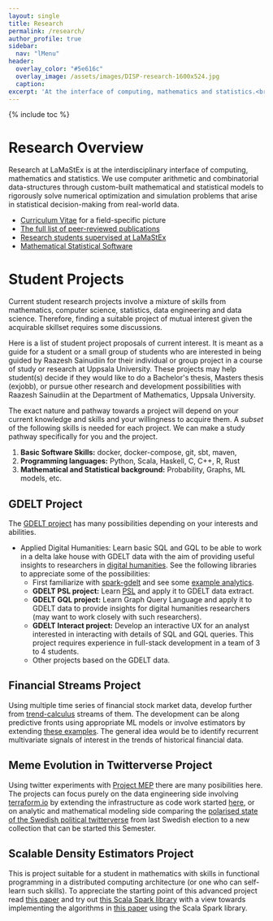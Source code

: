 ```yaml
---
layout: single
title: Research
permalink: /research/
author_profile: true
sidebar:
  nav: "lMenu"
header:
  overlay_color: "#5e616c"
  overlay_image: /assets/images/DISP-research-1600x524.jpg
  caption: 
excerpt: 'At the interface of computing, mathematics and statistics.<br /><br /><br />'
---
```

{% include toc %}

# Research Overview 

Research at LaMaStEx is at the interdisciplinary interface of computing, mathematics and statistics. 
We use computer arithmetic and combinatorial data-structures through custom-built mathematical and statistical models to rigorously solve numerical optimization and simulation problems that arise in statistical decision-making from real-world data.

* [Curriculum Vitae](/cv/) for a field-specific picture
* [The full list of peer-reviewed publications](/publications/)
* [Research students supervised at LaMaStEx](/students/)
* [Mathematical Statistical Software](/software/)

# Student Projects

Current student research projects involve a mixture of skills from mathematics, computer science, statistics, data engineering and data science.
Therefore, finding a suitable project of mutual interest given the acquirable skillset requires some discussions. 

Here is a list of student project proposals of current interest.
It is meant as a guide for a student or a small group of students who are interested in being guided by Raazesh Sainudiin for their individual or group project in a course of study or research at Uppsala University. 
These projects may help student(s) decide if they would like to do a Bachelor's thesis, Masters thesis (exjobb), or pursue other research and development possibilities with Raazesh Sainudiin at the Department of Mathematics, Uppsala University.

The exact nature and pathway towards a project will depend on your current knowledge and skills and your willingness to acquire them. A *subset* of the following skills is needed for each project. We can make a study pathway specifically for you and the project.

1. **Basic Software Skills:** docker, docker-compose, git, sbt, maven, 
2. **Programming languages:** Python, Scala, Haskell, C, C++, R, Rust   
3. **Mathematical and Statistical background:** Probability, Graphs, ML models, etc.

## GDELT Project

The [GDELT project](https://www.gdeltproject.org/) has many possibilities depending on your interests and abilities.

- Applied Digital Humanities: Learn basic SQL and GQL to be able to work in a delta lake house with GDELT data with the aim of providing useful insights to researchers in [digital humanities](https://www.abm.uu.se/cdhu-eng). See the following libraries to appreciate some of the possibilities:
  - First familiarize with [spark-gdelt](https://github.com/lamastex/spark-gdelt) and see some [example analytics](https://github.com/lamastex/spark-gdelt-examples).
  - **GDELT PSL project:** Learn [PSL](https://psl.linqs.org/) and apply it to GDELT data extract.
  - **GDELT GQL project:** Learn Graph Query Language and apply it to GDELT data to provide insights for digital humanities researchers (may want to work closely with such researchers).
  - **GDELT Interact project:** Develop an interactive UX for an analyst interested in interacting with details of SQL and GQL queries. This project requires experience in full-stack development in a team of 3 to 4 students.
  - Other projects based on the GDELT data.

## Financial Streams Project

Using multiple time series of financial stock market data, 
develop further from [trend-calculus](https://github.com/lamastex/spark-trend-calculus) streams of them. The development can be along predictive fronts using appropriate ML models or involve estimators by extending [these examples](https://github.com/lamastex/spark-trend-calculus-examples). 
The general idea would be to identify recurrent multivariate signals of interest in the trends of historical financial data. 

## Meme Evolution in Twitterverse Project

Using twitter experiments with [Project MEP](https://github.com/lamastex/mep) there are many posibilities here. The projects can focus purely on the data engineering side involving [terraform.io](https://www.terraform.io/) by extending the infrastructure as code work started [here](https://github.com/lamastex/mep/tree/main/infra/tf), or on analytic and mathematical modeling side comparing the [polarised state of the Swedish political twitterverse](http://lamastex.org/preprints/20190830_PolarisedMEPSverige.pdf) from last Swedish election to a new collection that can be started this Semester.

## Scalable Density Estimators Project

This is project suitable for a student in mathematics with skills in functional programming in a distributed computing architecture (or one who can self-learn such skills). To appreciate the starting point of this advanced project read [this paper](https://arxiv.org/abs/2012.14847) and try out [this Scala Spark library](https://gitlab.com/tilowiklund/distributed-histogram-trees) with a view towards implementing the algorithms in [this paper](http://interval.louisiana.edu/reliable-computing-journal/volume-16/reliable-computing-16-pp-252-282.pdf) using the Scala Spark library.



<!--
* [Project MEP: Meme Evolution Programme](https://lamastex.github.io/scalable-data-science/sds/research/mep/)

* [Project SAHDE: Scalable Adaptive Histogram Density Estimation](https://lamastex.github.io/scalable-data-science/sds/research/densityEstimation/sahde/)


# Research Vision and Grants

<html>
  <head>
    <script type="text/javascript" src="https://www.gstatic.com/charts/loader.js"></script>
    <script type="text/javascript">
      google.charts.load('current', {packages:['wordtree']});
      google.charts.setOnLoadCallback(drawSimpleNodeChart);
      function drawSimpleNodeChart() {
        var nodeListData = new google.visualization.arrayToDataTable([
          ['id', 'childLabel', 'parent', 'size', 'weight'],
          [0, 'research', -1, 1, 0],
          [1, 'Comb. Stoch. Proc.', 0, 1, 1],
          [2, 'Data Sci.', 0, 5, 2],
          [3, 'Comp. Arith.', 0, 5, 3],

          [4, 'Behavioral Pedigree Proc.', 1, 3, 3],
          [5, 'Popn. Genomic Inference', 1, 3, 3],
          [6, 'Models of Meme evol.', 1, 3, 3],
          [7, 'Geospatial Lumped MC', 1, 3, 3],
          [8, 'Privacy-Preserv. Decisions', 1, 3, 3],

          [9, 'MRS2 Stat. Set Proc.', 3, 3, 0],
          [10, 'Tree Arithmetic', 3, 3, 0],
          [11, 'Geospatial Traj. Arith.', 10, 3, 2],

          [23, 'g+EU-MarieCurieAct:2.9Mkr', 3, 3, 2],


          [15, 'Scalable Tree Arith', 2, 5, 0],
          [13, 'SDS-2-2 Book', 2, 5, 0],
          [14, 'Consult. Combient', 2, 3, 0],

          [12, 'Open Meme Evol. Prog.', 2, 4, 3],
          [16, 'Scalable Multiv Hists', 2, 3, 0],

          [17, 'g+databricks:2.2Mkr', 12, 5, 10],
          [18, 'g+AWS:30Kkr 18', 12, 5, 10],
          [19, 'g-VR: Privacy Pres. Decs', 12, 5, 10],
          [20, 'g-VR: CALISTA', 11, 5, 10],
          [21, 'g-IL: TelAviv', 11, 5, 10],
          [22, 'g-Tw Health Metrics', 12, 2, 10]
]);

        var options = {
          maxFontSize: 14,
          wordtree: {
            format: 'explicit',
            type: 'suffix'
          }
        };

        var wordtree = new google.visualization.WordTree(
          document.getElementById('wordtree_explicit_maxfontsize'));
        wordtree.draw(nodeListData, options);
      }
    </script>
  </head>
  <body>
    <div id="wordtree_explicit_maxfontsize" style="width: 900px; height: 500px;"></div>
  </body>
</html>


## Most Important Contributions to Research & Current Directions

### Mathematical Statistical Combinatorial Stochastic Processes & Data Science

- Ancestries of a Recombining Diploid Population, Raazesh Sainudiin, Bhalchandra Thatte, and Amandine V&eacute;ber, Journal of Mathematical Biology, Volume 72, Issue 1, pp 363-408, 2016 (preprint <a class="linkitem" href="http://lamastex.org/preprints/20150322_combinedARG_JMB.pdf">PDF</a> 436KB). The final publication is available at Springer via <a class="linkitem" href="http://dx.doi.org/10.1007/s00285-015-0886-z">10.1007/s00285-015-0886-z</a>
  - *Towards unifying behavioural ecology and population genetics* (started collaboration with <a href="https://katalog.uu.se/profile/?id=N13-1883">Elisabeth Bolund</a>, Assistant Professor at <a href="https://katalog.uu.se/organisation/?orgId=X137:5">Department of Ecology and Genetics, Animal Ecology</a>, Uppsala University, *on sexually dimorphic nematodes under selection*)
- Experiments with the Site Frequency Spectrum, Raazesh Sainudiin, Kevin Thornton, Jennifer Harlow, James Booth, Michael Stillman, Ruriko Yoshida, Robert Griffiths, Gilean McVean and Peter Donnelly, <a class="linkitem" href="http://www.springerlink.com/content/0748966716753484/">Inaugural Issue in Algebraic Biology, Bulletin of Mathematical Biology, Volume 73, Number 4, 829-872</a>, 2011 (<a class="linkitem" href="http://lamastex.org/preprints/AMSReviewOfSFSExperiments2011.pdf">AMS review</a>)
  - *Towards general lumped controlled Markov processes* (basis for privacy-preserving decision procedures with social-media and geospatial trajectory data with others at UU as explained below)
  - *Towards distributed computing algorithms for Population Genomic Inference* with Veber (Paris) and EEB-based Pop-gen group (early stages; journal-clubs, 360-in-525-05 population genomics and big data course, etc.)
- The Transmission Process: A Combinatorial Stochastic Process for the Evolution of Transmission Trees over Networks, Raazesh Sainudiin and David Welch, Journal of Theoretical Biology, Volume 410, Pages 137–170, <a class="linkitem" href="http://dx.doi.org/10.1016/j.jtbi.2016.07.038">10.1016/j.jtbi.2016.07.038</a>, 2016. See research project: <a class="linkitem" href="https://lamastex.github.io/scalable-data-science/sds/research/mep/">Meme Evolution Programme</a>
  - *Towards SIR/SIS models, Population Ideological Forests in Twitter, and their Dynamic models* (much harder problems; joint work with Veber and Gaiffas in Paris) 

### Computer Arithmetic & Data Science

- Mapped Regular Pavings, Jennifer Harlow, Raazesh Sainudiin and Warwick Tucker, <a class="linkitem" href="http://interval.louisiana.edu/reliable-computing-journal/volume-16/reliable-computing-16-pp-252-282.pdf">Reliable Computing, vol. 16, pp. 252-282</a>, 2012 (<a class="linkitem" href="http://lamastex.org/preprints/MappedRegularPaving.pdf">PDF</a> 972KB)
- Minimum distance estimation with universal performance guarantees over statistical regular pavings, Raazesh Sainudiin and Gloria Teng, 17 pages, 2018 (<a class="linkitem" href="http://lamastex.org/preprints/20180405_MDEYatracosThis.pdf">PDF</a> 708KB)
  - *Towards Scalable (big data friendly) variants that can be used in real-world industry-scale problems (Anamoly Detection, Predictive Maintenance, etc.)* (working with Tilo Wiklund, Maths@UU and Warwick Tucker on arithmetical aspects; got three submissions of applications relevant to Combient AB, Stockholm)
  - *Towards Privacy-Preserving Tree Arithmetics for geospatial trajectories*

## Grants and Research Collaborators - Next 5-6 years

### Research Grants Concluded in 2017

- 245Kkr/2.95Mkr: EU Marie Curie Actions People (Co-applicant with countepart funding from Royal Society of NZ) on Project CORCON: Correctness by Construction (30% rsrch)
  - main output: 
    - MRS 2.0: A C++ Class Library for Statistical Set Processing and Computer-Aided Proofs in Statistics (Version 2.0) [Software], Available from <a class="linkitem" href="https://github.com/lamastex/mrs2">https://github.com/lamastex/mrs2</a>, 2017

### Research Grants Won in 2017-2018 for 2018-2025

- 27Kkr: AWS Cloud Computing Credits for Research for *Ethnographically-designed Experiments to Monitor SE 2018 Election in Twitter*
  - Main Applicant with primary co-applicant:
    - <a href="http://katalog.uu.se/profile/?id=N96-202_1">Mattias Gardell</a>, Professor at <a href="http://katalog.uu.se/organisation/?orgId=X256">Centre for Multidisciplinary Studies on Racism</a> and <a href="http://katalog.uu.se/organisation/?orgId=RF1:6">Department of Theology, History of Religions and The Social Sciences of Religion; History of Religions</a>, Faculty of Theology, Uppsala University

- 2.2Mkr: databricks Academic Research Partnership for effectively unlimited professional databricks computing units for data science and engineering research (including *Monitoring and Analysis of SE 2018 Election in Twitter against GDELT project*)
  - Main Applicant (projected for Meme Evolution Programme research and PhD student training until 2025)
  - Allowed my past and current MSc and candidate thesis/research students to do big data research at zero cost
    - (main output submitted to <a href="http://asonam.cpsc.ucalgary.ca/2018/index.php">The 2018 IEEE/ACM International Conference on Advances in Social Networks Analysis and Mining, Barcelona Spain, Aug 28-31, 2018</a>) Rejecting the Null Hypothesis of Apathetic Retweeting of US politicians and SPLC-defined Hate Groups in the 2016 US Presidential Election, Raazesh Sainudiin, Kumar Yogeeswaran, Kyle Nash and Rania Sahioun, 8 pages, 2018 (<a class="linkitem" href="http://lamastex.org/preprints/20180423_NullApatheticRetweetOfUSPolitsHategrps.pdf">PDF</a> 448KB)

- 26Kkr: Esseen Research Grant for Nonparametric Density Estimators with Universal Performance Guarantees
  - Main Applicant for research visits/presentations (100% rsrch 3-4 weeks in term 1 2018)
    - (submitted to <a href="http://scan2018.oishi.info.waseda.ac.jp/">The 18th International Symposium on Scientific Computing, Computer Arithmetic, and Verified Numerical Computations, Sep 10-15, 2018, Tokyo</a>) *Exact Bayesian A/B testing using distributed fault-tolerant Moore rejection sampler*, Benny Avelin and Raazesh Sainudiin, Extended Abstract, 2018 (<a class="linkitem" href="http://lamastex.org/preprints/20180507_ABTestingViaDistributedMRS.pdf">PDF</a> 104KB)
    - (submitted to <a href="http://www.ir.disco.unimib.it/sum2018/">The 12th International Conference on Scalable Uncertainty Management – Milan, Italy, Oct 3-5, 2018</a>) *Scalable Multivariate Histograms*, Raazesh Sainudiin and Tilo Wiklund, 14 pages, 2018 (<a class="linkitem" href="http://lamastex.org/preprints/20180506_SparkDensityTree.pdf">PDF</a> 800KB) -- *industry-scale big data ready!*
    - (submitted to ACM Transactions) *Minimum distance estimation with universal performance guarantees over statistical regular pavings*, Raazesh Sainudiin and Gloria Teng, 17 pages, 2018 (<a class="linkitem" href="http://lamastex.org/preprints/20180405_MDEYatracosThis.pdf">PDF</a> 708KB)
    - (new direction): *Extending arithmetic to hyper-plane split trees for nonparametric density estimators with L1 and L2 losses* with <a href="http://luc.devroye.org/">Professor Luc Devroye</a>,  School of Computer Science, McGill University, Montreal, Canada (also the primitive operation underlying Neural Networks) 

### Research-led Teaching Grants Won in 2017-2018

- 80Kkr: <a href="https://lamastex.github.io/scalable-data-science/sds/2/2/">Inter-Faculty Courses in Data Sciences for PhD students across TekNat Faculty (Fall 2017)</a>
- 60Kkr: <a href="https://lamastex.github.io/scalable-data-science/360-in-525/2018/">CIM Sponsored Courses in Data Sciences (Spring 2018; Total of 10 full-day Bootcamp-Style Courses)</a>
- 20Kkr: Combinet AB and SEB - fika support for the above courses
- Uppsala University is an AWS Academy Partner Institution (Main Applicant and UU's Main PoC): Allows each student and each faculty to spend 200-500 USD of cloud computing credits for free on AWS per year
- databricks academic partnership grant has been used to develop course content and for student research projects 

### Research Grants Applied for in 2018-2024 (waiting on decision)

- 14.9Mkr: VR Research Environment Grant (Migration and Integration); *Integration in a mobile society, modelling and analysing how everyday mobility is shaping the potential for integration*
  - Co-Applicant with main applicant <a href="http://www.kultgeog.uu.se/kontakt/personal/John_Osth/">John Östh, Department of Cultural and Economic Geography, Uppsala University</a> (20% rsrch + 1 PhD)
- 29Mkr: VR Research Environment Grant (Interdisciplinary Research); *Privacy-preserving Decisions from Social Media Communications and Geo-spatial Movements of a Sovereign European Population*
  - Main Applicant with some of the key participating researchers (40% rsrch + 4 PhDs):
    - <a href="https://katalog.uu.se/profile/?id=N3-955">Anna Sara-Lind</a>, Professor of Public Law at the Faculty of Law, Uppsala University
    - <a href="http://www.kultgeog.uu.se/kontakt/personal/John_Osth/">John Östh</a>, Associate Professor, Department of Cultural and Economic Geography, Uppsala University
    - <a href="http://www.cmap.polytechnique.fr/~gaiffas/">Stéphane Gaïffas</a>, Professeur, Laboratoire de Probabilités et Modèles Aléatoires, Université Paris Diderot, Paris, France 
    - <a href="http://www.cmap.polytechnique.fr/~veber/">Amandine Veber</a>, CNRS Researcher, Centre de Mathématiques Appliquées, École Polytechnique, Palaiseau, France
- 4.8Mkr: Twitter Health Metrics Research; *Scalable Markov Kernels from Twitterverse to the GDELT Project*
  - Main Applicant (20% rsrch + 1 PhD)
- 2.9Mkr: Research grant jointly with Blavtnik Interdisciplinary Cyber Research Center, a Telecom Company and Tel Aviv University, Israel *Mobile Phone Data for Society and Privacy for the Individual: From the Conflict to a Synergy in Transport Flows Analysis*
  - Co-PIs with Professors Itzhak Benenson and Itzhak Omer, Porter School of Environment and Geoscience, Faculty of Exact Sciences, Tel Aviv University (10% rsrch + 1 PhD co-supervision)
-->
